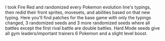 I took Fire Red and randomized every Pokemon evolution line's typings, then redid their front sprites, movesets, and abilities based on that new typing. 
Here you'll find patches for the base game with only the typings changed, 3 randomized seeds and 3 more randomized seeds where all battles except the first rival battle are double battles.
Hard Mode seeds give all gym leaders/important trainers 6 Pokemon and a slight level boost.
